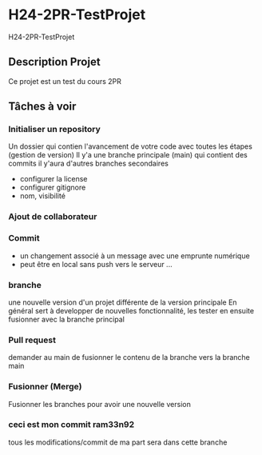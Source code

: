 # H24-2PR-TestProjet
H24-2PR-TestProjet

## Description Projet
Ce projet est un test du cours 2PR

## Tâches à voir 

### Initialiser un repository
Un dossier qui contien l'avancement de votre code avec toutes les étapes (gestion de version)
Il y'a une branche principale (main) qui contient des commits
il y'aura d'autres branches secondaires
- configurer la license 
- configurer gitignore
- nom, visibilité

### Ajout de collaborateur



### Commit
- un changement associé à un message avec une emprunte numérique
- peut être en local sans push vers le serveur ...  
### branche
une nouvelle version d'un projet différente de la version principale
En général sert à developper de nouvelles fonctionnalité, les tester en ensuite fusionner avec la branche principal 

### Pull request
demander au main de fusionner le contenu de la branche vers la branche main 

### Fusionner (Merge)
Fusionner les branches pour avoir une nouvelle version 

### ceci est mon commit ram33n92
tous les modifications/commit de ma part sera dans cette branche


